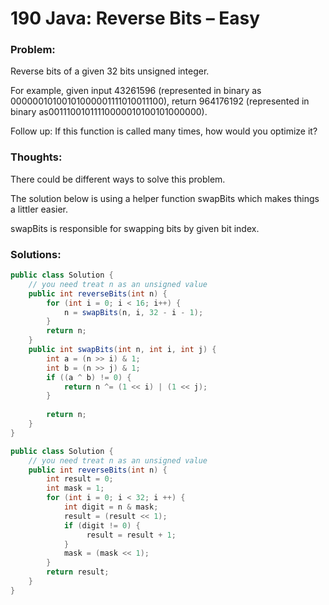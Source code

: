 # 190 Java: Reverse Bits – Easy


### Problem:
Reverse bits of a given 32 bits unsigned integer.

For example, given input 43261596 (represented in binary as 00000010100101000001111010011100), return 964176192 (represented in binary as00111001011110000010100101000000).

Follow up:
If this function is called many times, how would you optimize it?

### Thoughts:
There could be different ways to solve this problem.

The solution below is using a helper function swapBits which makes things a littler easier.

swapBits is responsible for swapping bits by given bit index.

### Solutions:

```java
public class Solution {
    // you need treat n as an unsigned value
    public int reverseBits(int n) {
        for (int i = 0; i < 16; i++) { 
            n = swapBits(n, i, 32 - i - 1); 
        } 
        return n; 
    } 
    public int swapBits(int n, int i, int j) { 
        int a = (n >> i) & 1;
        int b = (n >> j) & 1;
        if ((a ^ b) != 0) {
            return n ^= (1 << i) | (1 << j);
        }
 
        return n;
    }
}
```

```java
public class Solution {
    // you need treat n as an unsigned value
    public int reverseBits(int n) {
        int result = 0;
        int mask = 1;
        for (int i = 0; i < 32; i ++) {
            int digit = n & mask;
            result = (result << 1);
            if (digit != 0) {
                 result = result + 1;
            }
            mask = (mask << 1);
        }
        return result;
    }
}
```